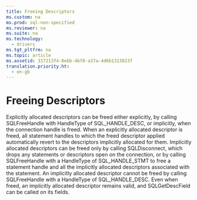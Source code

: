 ```yaml
---
title: Freeing Descriptors
ms.custom: na
ms.prod: sql-non-specified
ms.reviewer: na
ms.suite: na
ms.technology: 
  - drivers
ms.tgt_pltfrm: na
ms.topic: article
ms.assetid: 317213f4-0ebb-4bf8-a37a-4d6b1313823f
translation.priority.ht: 
  - en-gb
---
```

# Freeing Descriptors
<?xml version="1.0" encoding="utf-8"?>
<developerConceptualDocument xmlns="http://ddue.schemas.microsoft.com/authoring/2003/5" xmlns:xlink="http://www.w3.org/1999/xlink" xmlns:xsi="http://www.w3.org/2001/XMLSchema-instance" xsi:schemaLocation="http://ddue.schemas.microsoft.com/authoring/2003/5 http://dduestorage.blob.core.windows.net/ddueschema/developer.xsd">
  <introduction>
    <para>Explicitly allocated descriptors can be freed either explicitly, by calling <legacyBold>SQLFreeHandle</legacyBold> with <legacyItalic>HandleType</legacyItalic> of SQL_HANDLE_DESC, or implicitly, when the connection handle is freed. When an explicitly allocated descriptor is freed, all statement handles to which the freed descriptor applied automatically revert to the descriptors implicitly allocated for them.</para>
    <para>Implicitly allocated descriptors can be freed only by calling <legacyBold>SQLDisconnect</legacyBold>, which drops any statements or descriptors open on the connection, or by calling <legacyBold>SQLFreeHandle</legacyBold> with a <legacyItalic>HandleType</legacyItalic> of SQL_HANDLE_STMT to free a statement handle and all the implicitly allocated descriptors associated with the statement. An implicitly allocated descriptor cannot be freed by calling <legacyBold>SQLFreeHandle</legacyBold> with a <legacyItalic>HandleType</legacyItalic> of SQL_HANDLE_DESC. </para>
    <para>Even when freed, an implicitly allocated descriptor remains valid, and <legacyBold>SQLGetDescField </legacyBold>can be called on its fields. </para>
  </introduction>
  <relatedTopics />
</developerConceptualDocument>